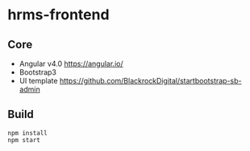 # hrms-frontend
## Core
* Angular v4.0 https://angular.io/
* Bootstrap3 
* UI template https://github.com/BlackrockDigital/startbootstrap-sb-admin

## Build
```
npm install
npm start
```
